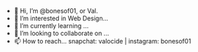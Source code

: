 - 👋 Hi, I’m @bonesof01, or Val.
- 👀 I’m interested in Web Design...
- 🌱 I’m currently learning ...
- 💞️ I’m looking to collaborate on ...
- 📫 How to reach...  snapchat: valocide | instagram: bonesof01

<!---
bonesof01/bonesof01 is a ✨ special ✨ repository because its `README.md` (this file) appears on your GitHub profile.
You can click the Preview link to take a look at your changes.
--->
